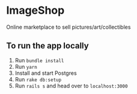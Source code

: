 # ImageShop

Online marketplace to sell pictures/art/collectibles

## To run the app locally

1. Run `bundle install`
2. Run `yarn`
3. Install and start Postgres
4. Run `rake db:setup`
5. Run `rails s` and head over to `localhost:3000`
